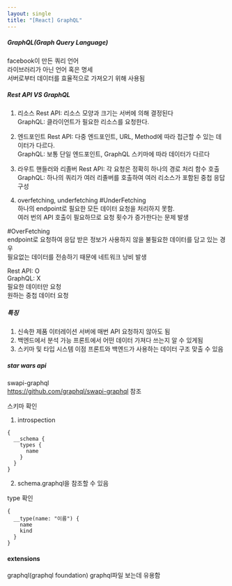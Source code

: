 ```yaml
---
layout: single
title: "[React] GraphQL"
---
```


##### GraphQL(Graph Query Language)   
facebook이 만든 쿼리 언어   
라이브러리가 아닌 언어 혹은 명세   
서버로부터 데이터를 효율적으로 가져오기 위해 사용됨
   
##### Rest API VS GraphQL   
1. 리소스
Rest API: 리소스 모양과 크기는 서버에 의해 결정된다   
GraphQL: 클라이언트가 필요한 리소스를 요청한다.   
   
2. 엔드포인트
Rest API: 다중 엔드포인트, URL, Method에 따라 접근할 수 있는 데이터가 다르다.   
GraphQL: 보통 단일 엔드포인트, GraphQL 스키마에 따라 데이터가 다르다   
   
3. 라우트 핸들러와 리졸버
Rest API: 각 요청은 정확히 하나의 경로 처리 함수 호출   
GraphQL: 하나의 쿼리가 여러 리졸버를 호출하여 여러 리소스가 포함된 중첩 응답 구성   
   
4. overfetching, underfetching
#UnderFetching   
하나의 endpoint로 필요한 모든 데이터 요청을 처리하지 못함.   
여러 번의 API 호출이 필요하므로 요청 횟수가 증가한다는 문제 발생   
   
#OverFetching   
endpoint로 요청하여 응답 받은 정보가 사용하지 않을 불필요한 데이터를 담고 있는 경우   
필요없는 데이터를 전송하기 때문에 네트워크 낭비 발생   
   
Rest API: O   
GraphQL: X   
필요한 데이터만 요청   
원하는 중첩 데이터 요청   
   
##### 특징   
1. 신속한 제품 이터레이션
서버에 매번 API 요청하지 않아도 됨
2. 백엔드에서 분석 가능
프론트에서 어떤 데이터 가져다 쓰는지 알 수 있게됨
3. 스키마 및 타입 시스템 이점
프론트와 백엔드가 사용하는 데이터 구조 맞출 수 있음
   
##### star wars api   
swapi-graphql   
<https://github.com/graphql/swapi-graphql> 참조   
   
스키마 확인   
1. introspection   
```
{
  __schema {
    types {
      name
    }
  }
}
```
2. schema.graphql을 참조할 수 있음   
   
type 확인   
```
{
  __type(name: "이름") {
    name
    kind
  }
}
```
   
#### extensions   
graphql(graphql foundation)
graphql파일 보는데 유용함